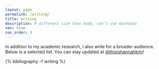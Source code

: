 ```yaml
---
layout: page
permalink: /writing/
title: writing
description: # different size than body, can't use markdown
nav: true
nav_order: 3
---
```


In addition to my academic research, I also write for a broader audience. Below is a selected list. You can stay updated at [<i class="fa-brands fa-x-twitter"></i> @thisishannahkim](https://twitter.com/thisishannahkim)!

<!-- _pages/publications.md -->
<div class="publications">

{% bibliography -f writing %}

</div>
